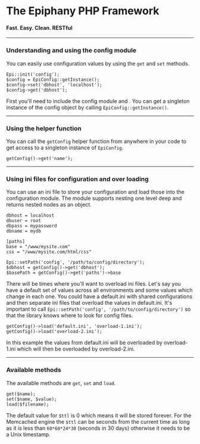 The Epiphany PHP Framework
=======================
#### Fast. Easy. Clean. RESTful

----------------------------------------

### Understanding and using the config module

You can easily use configuration values by using the `get` and `set` methods.

    Epi::init('config');
    $config = EpiConfig::getInstance();
    $config->set('dbhost', 'localhost');
    $config->get('dbhost');

First you'll need to include the config module and . You can get a singleton instance of the config object by calling `EpiConfig::getInstance()`.

----------------------------------------

### Using the helper function

You can call the `getConfig` helper function from anywhere in your code to get access to a singleton instance of `EpiConfig`.

    getConfig()->get('name');

----------------------------------------

### Using ini files for configuration and over loading

You can use an ini file to store your configuration and load those into the configuration module. The module supports nesting one level deep and returns nested nodes as an object.

    dbhost = localhost
    dbuser = root
    dbpass = mypassword
    dbname = mydb

    [paths]
    base = "/www/mysite.com"
    css = "/www/mysite.com/html/css"

    Epi::setPath('config', '/path/to/config/directory');
    $dbhost = getConfig()->get('dbhost');
    $basePath = getConfig()->get('paths')->base

There will be times where you'll want to overload ini files. Let's say you have a default set of values across all environments and some values which change in each one. You could have a default.ini with shared configurations and then separate ini files that overload the values in default.ini.  It's important to call `Epi::setPath('config', '/path/to/config/directory')` so that the library knows where to look for config files.

    getConfig()->load('default.ini', 'overload-1.ini');
    getConfig()->load('overload-2.ini');

In this example the values from default.ini will be overloaded by overload-1.ini which will then be overloaded by overload-2.ini.

----------------------------------------

### Available methods

The available methods are `get`, `set` and `load`.

    get($name);
    set($name, $value);
    load($filename);

The default value for `$ttl` is 0 which means it will be stored forever. For the Memcached engine the `$ttl` can be seconds from the current time as long as it is less than `60*60*24*30` (seconds in 30 days) otherwise it needs to be a Unix timestamp.
